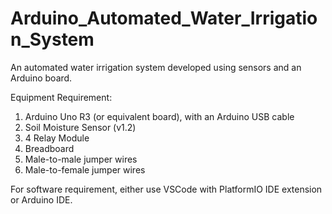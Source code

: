 # Arduino_Automated_Water_Irrigation_System
An automated water irrigation system developed using sensors and an Arduino board.

Equipment Requirement: 
  1. Arduino Uno R3 (or equivalent board), with an Arduino USB cable
  2. Soil Moisture Sensor (v1.2)
  3. 4 Relay Module
  4. Breadboard
  5. Male-to-male jumper wires
  6. Male-to-female jumper wires

For software requirement, either use VSCode with PlatformIO IDE extension or Arduino IDE.
